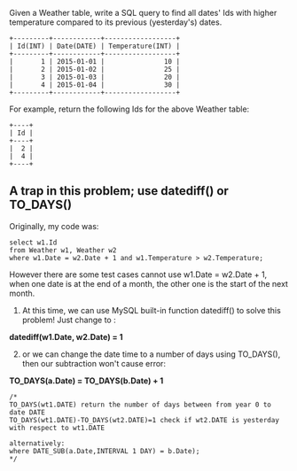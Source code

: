 Given a Weather table, write a SQL query to find all dates' Ids with higher temperature compared to its previous (yesterday's) dates.

	+---------+------------+------------------+
	| Id(INT) | Date(DATE) | Temperature(INT) |
	+---------+------------+------------------+
	|       1 | 2015-01-01 |               10 |
	|       2 | 2015-01-02 |               25 |
	|       3 | 2015-01-03 |               20 |
	|       4 | 2015-01-04 |               30 |
	+---------+------------+------------------+
For example, return the following Ids for the above Weather table:

	+----+
	| Id |
	+----+
	|  2 |
	|  4 |
	+----+

## A trap in this problem; use datediff() or TO_DAYS()

Originally, my code was:

	select w1.Id
	from Weather w1, Weather w2
	where w1.Date = w2.Date + 1 and w1.Temperature > w2.Temperature;

However there are some test cases cannot use w1.Date = w2.Date + 1, when one date is at the end of a month, the other one is the start of the next month.

1. At this time, we can use MySQL built-in function datediff() to solve this problem!
Just change to :

**datediff(w1.Date, w2.Date) = 1**

2. or we can change the date time to a number of days using TO_DAYS(), then our subtraction won't cause error: 

**TO_DAYS(a.Date) = TO_DAYS(b.Date) + 1**

	/*  
	TO_DAYS(wt1.DATE) return the number of days between from year 0 to date DATE  
	TO_DAYS(wt1.DATE)-TO_DAYS(wt2.DATE)=1 check if wt2.DATE is yesterday with respect to wt1.DATE  
	  
	alternatively:  
	where DATE_SUB(a.Date,INTERVAL 1 DAY) = b.Date);  
	*/